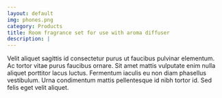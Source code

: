 ```yaml
---
layout: default
img: phones.png
category: Products
title: Room fragrance set for use with aroma diffuser
description: |
---
```

Velit aliquet sagittis id consectetur purus ut faucibus pulvinar elementum. Ac tortor vitae purus faucibus ornare. Sit amet mattis vulputate enim nulla aliquet porttitor lacus luctus. Fermentum iaculis eu non diam phasellus vestibulum. Urna condimentum mattis pellentesque id nibh tortor id. Sed felis eget velit aliquet.